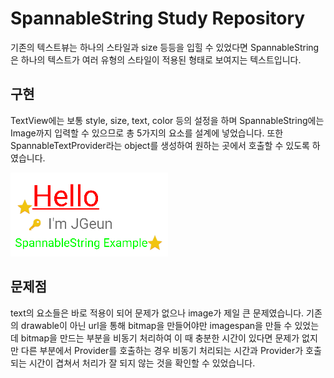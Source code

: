 # SpannableString Study Repository

기존의 텍스트뷰는 하나의 스타일과 size 등등을 입힐 수 있었다면 SpannableString은 하나의 텍스트가 여러 유형의 스타일이 적용된 형태로 보여지는 텍스트입니다.



## 구현
TextView에는 보통  style, size, text, color 등의 설정을 하며 SpannableString에는 Image까지 입력할 수 있으므로 
총 5가지의 요소를 설계에 넣었습니다. 또한 SpannableTextProvider라는 object를 생성하여 원하는 곳에서 호출할 수 있도록 하였습니다.

![SpannableString Example](image/SpannableString_Example.png)


## 문제점

text의 요소들은 바로 적용이 되어 문제가 없으나 image가 제일 큰 문제였습니다. 기존의 drawable이 아닌 url을 통해 bitmap을 만들어야만
imagespan을 만들 수 있었는데 bitmap을 만드는 부분을 비동기 처리하여 이 때 충분한 시간이 있다면 문제가 없지만 
다른 부분에서 Provider를 호출하는 경우 비동기 처리되는 시간과 Provider가 호출되는 시간이 겹쳐서 처리가 잘 되지 않는 것을 확인할 수 있었습니다.